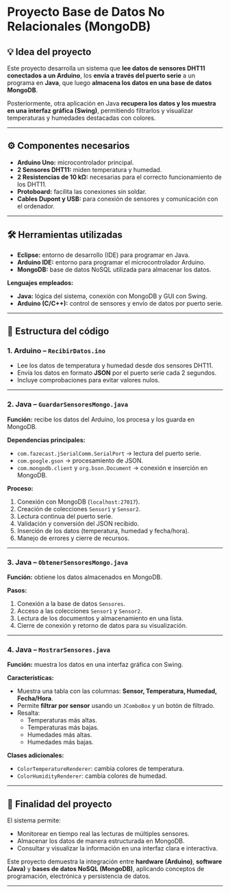 # Proyecto Base de Datos No Relacionales (MongoDB)

## 💡 Idea del proyecto
Este proyecto desarrolla un sistema que **lee datos de sensores DHT11 conectados a un Arduino**, los **envía a través del puerto serie** a un programa en **Java**, que luego **almacena los datos en una base de datos MongoDB**.  

Posteriormente, otra aplicación en Java **recupera los datos y los muestra en una interfaz gráfica (Swing)**, permitiendo filtrarlos y visualizar temperaturas y humedades destacadas con colores.

---

## ⚙️ Componentes necesarios
- **Arduino Uno:** microcontrolador principal.  
- **2 Sensores DHT11:** miden temperatura y humedad.  
- **2 Resistencias de 10 kΩ:** necesarias para el correcto funcionamiento de los DHT11.  
- **Protoboard:** facilita las conexiones sin soldar.  
- **Cables Dupont y USB:** para conexión de sensores y comunicación con el ordenador.  

---

## 🛠️ Herramientas utilizadas
- **Eclipse:** entorno de desarrollo (IDE) para programar en Java.  
- **Arduino IDE:** entorno para programar el microcontrolador Arduino.  
- **MongoDB:** base de datos NoSQL utilizada para almacenar los datos.  

**Lenguajes empleados:**
- **Java:** lógica del sistema, conexión con MongoDB y GUI con Swing.  
- **Arduino (C/C++):** control de sensores y envío de datos por puerto serie.  

---

## 🧩 Estructura del código

### 1. Arduino – `RecibirDatos.ino`
- Lee los datos de temperatura y humedad desde dos sensores DHT11.  
- Envía los datos en formato **JSON** por el puerto serie cada 2 segundos.  
- Incluye comprobaciones para evitar valores nulos.  

---

### 2. Java – `GuardarSensoresMongo.java`
**Función:** recibe los datos del Arduino, los procesa y los guarda en MongoDB.  

**Dependencias principales:**
- `com.fazecast.jSerialComm.SerialPort` → lectura del puerto serie.  
- `com.google.gson` → procesamiento de JSON.  
- `com.mongodb.client` y `org.bson.Document` → conexión e inserción en MongoDB.  

**Proceso:**
1. Conexión con MongoDB (`localhost:27017`).  
2. Creación de colecciones `Sensor1` y `Sensor2`.  
3. Lectura continua del puerto serie.  
4. Validación y conversión del JSON recibido.  
5. Inserción de los datos (temperatura, humedad y fecha/hora).  
6. Manejo de errores y cierre de recursos.  

---

### 3. Java – `ObtenerSensoresMongo.java`
**Función:** obtiene los datos almacenados en MongoDB.  

**Pasos:**
1. Conexión a la base de datos `Sensores`.  
2. Acceso a las colecciones `Sensor1` y `Sensor2`.  
3. Lectura de los documentos y almacenamiento en una lista.  
4. Cierre de conexión y retorno de datos para su visualización.  

---

### 4. Java – `MostrarSensores.java`
**Función:** muestra los datos en una interfaz gráfica con Swing.  

**Características:**
- Muestra una tabla con las columnas: **Sensor, Temperatura, Humedad, Fecha/Hora**.  
- Permite **filtrar por sensor** usando un `JComboBox` y un botón de filtrado.  
- Resalta:
  - Temperaturas más altas.  
  - Temperaturas más bajas.  
  - Humedades más altas.  
  - Humedades más bajas.  

**Clases adicionales:**
- `ColorTemperatureRenderer`: cambia colores de temperatura.  
- `ColorHumidityRenderer`: cambia colores de humedad.  

---

## 🎯 Finalidad del proyecto
El sistema permite:
- Monitorear en tiempo real las lecturas de múltiples sensores.  
- Almacenar los datos de manera estructurada en MongoDB.  
- Consultar y visualizar la información en una interfaz clara e interactiva.  

Este proyecto demuestra la integración entre **hardware (Arduino)**, **software (Java)** y **bases de datos NoSQL (MongoDB)**, aplicando conceptos de programación, electrónica y persistencia de datos.

---



